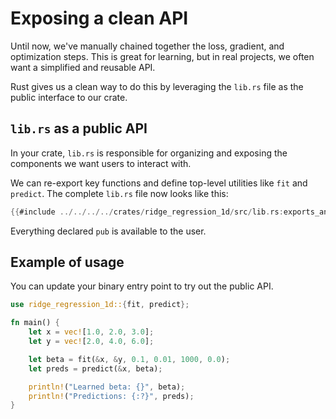 # Exposing a clean API

Until now, we've manually chained together the loss, gradient, and optimization steps. This is great for learning, but in real projects, we often want a simplified and reusable API.

Rust gives us a clean way to do this by leveraging the `lib.rs` file as the public interface to our crate.

## `lib.rs` as a public API

In your crate, `lib.rs` is responsible for organizing and exposing the components we want users to interact with.

We can re-export key functions and define top-level utilities like `fit` and `predict`. The complete `lib.rs` file now looks like this:

```rust
{{#include ../../../../crates/ridge_regression_1d/src/lib.rs:exports_and_fit}}
```

Everything declared `pub` is available to the user.

## Example of usage

You can update your binary entry point to try out the public API.

```rust
use ridge_regression_1d::{fit, predict};

fn main() {
    let x = vec![1.0, 2.0, 3.0];
    let y = vec![2.0, 4.0, 6.0];

    let beta = fit(&x, &y, 0.1, 0.01, 1000, 0.0);
    let preds = predict(&x, beta);

    println!("Learned beta: {}", beta);
    println!("Predictions: {:?}", preds);
}
```